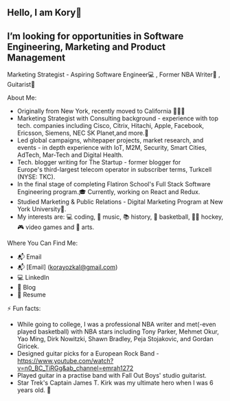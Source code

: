 ## Hello, I am Kory👋 

## I’m looking for opportunities in Software Engineering, Marketing and Product Management

Marketing Strategist - Aspiring Software Engineer💻 , Former NBA Writer🏀 , Guitarist🤘

About Me:
* Originally from New York, recently moved to California 🏄🏻‍♂️
* Marketing Strategist with Consulting background - experience with top tech. companies including Cisco, Citrix, Hitachi, Apple, Facebook, Ericsson, Siemens, NEC SK Planet,and more.📱
* Led global campaigns, whitepaper projects, market research, and events - in depth experience with IoT, M2M, Security, Smart Cities, AdTech, Mar-Tech and Digital Health.
* Tech. blogger writing for The Startup -  former  blogger for Europe's third-largest telecom operator in subscriber terms, Turkcell (NYSE: TKC).
* In the final stage of completing Flatiron School's Full Stack Software Engineering program.🎓 Currently, working on React and Redux.
* Studied Marketing & Public Relations - Digital Marketing Program at New York University🗽. 
* My interests are: 💻 coding, 🎸 music, 📚 history, 🏀 basketball, 🥅🏒 hockey, 🎮 video games and 🎨 arts.

Where You Can Find Me:
* 📬 Email
* 📬 [Email] (korayozkal@gmail.com)
* 💻 LinkedIn
* 📝 Blog
* 📄 Resume

⚡ Fun facts: 
* While going to college, I was a professional NBA writer and met(-even played basketball) with NBA stars including Tony Parker, Mehmet Okur, Yao Ming, Dirk Nowitzki, Shawn Bradley, Peja Stojakovic, and Gordan Giricek.
* Designed guitar picks for a European Rock Band - https://www.youtube.com/watch?v=n0_BC_TiRGg&ab_channel=emrah1272
* Played guitar in a practise band with Fall Out Boys' studio guitarist.
* Star Trek's Captain James T. Kirk was my ultimate hero when I was 6 years old. 🖖
